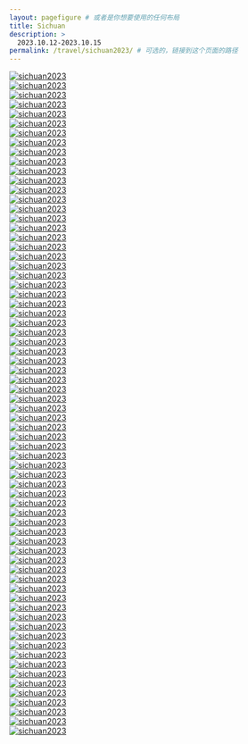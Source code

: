 ```yaml
---
layout: pagefigure # 或者是你想要使用的任何布局
title: Sichuan
description: >
  2023.10.12-2023.10.15
permalink: /travel/sichuan2023/ # 可选的，链接到这个页面的路径
---
```


<div class="figure-grid">
<div class="figure-grid-sizer"></div>
<div class="figure-grid-item">
        <a href="https://hobbyfigure.rayleigh-lin.top/sichuan2023/_RAY3712.webp" data-lightbox="roadtrip" class="image-link">
        <img class="lozad" 
             data-src="https://hobbyfigure.rayleigh-lin.top/sichuan2023c/_RAY3712.webp"
             alt="sichuan2023"/>
        </a>
</div>
<div class="figure-grid-item">
        <a href="https://hobbyfigure.rayleigh-lin.top/sichuan2023/_RAY3715.webp" data-lightbox="roadtrip" class="image-link">
        <img class="lozad" 
             data-src="https://hobbyfigure.rayleigh-lin.top/sichuan2023c/_RAY3715.webp"
             alt="sichuan2023"/>
        </a>
</div>
<div class="figure-grid-item">
        <a href="https://hobbyfigure.rayleigh-lin.top/sichuan2023/_RAY3723.webp" data-lightbox="roadtrip" class="image-link">
        <img class="lozad" 
             data-src="https://hobbyfigure.rayleigh-lin.top/sichuan2023c/_RAY3723.webp"
             alt="sichuan2023"/>
        </a>
</div>
<div class="figure-grid-item">
        <a href="https://hobbyfigure.rayleigh-lin.top/sichuan2023/_RAY3760.webp" data-lightbox="roadtrip" class="image-link">
        <img class="lozad" 
             data-src="https://hobbyfigure.rayleigh-lin.top/sichuan2023c/_RAY3760.webp"
             alt="sichuan2023"/>
        </a>
</div>
<div class="figure-grid-item">
        <a href="https://hobbyfigure.rayleigh-lin.top/sichuan2023/_RAY3777.webp" data-lightbox="roadtrip" class="image-link">
        <img class="lozad" 
             data-src="https://hobbyfigure.rayleigh-lin.top/sichuan2023c/_RAY3777.webp"
             alt="sichuan2023"/>
        </a>
</div>
<div class="figure-grid-item">
        <a href="https://hobbyfigure.rayleigh-lin.top/sichuan2023/_RAY3807.webp" data-lightbox="roadtrip" class="image-link">
        <img class="lozad" 
             data-src="https://hobbyfigure.rayleigh-lin.top/sichuan2023c/_RAY3807.webp"
             alt="sichuan2023"/>
        </a>
</div>
<div class="figure-grid-item">
        <a href="https://hobbyfigure.rayleigh-lin.top/sichuan2023/_RAY3814.webp" data-lightbox="roadtrip" class="image-link">
        <img class="lozad" 
             data-src="https://hobbyfigure.rayleigh-lin.top/sichuan2023c/_RAY3814.webp"
             alt="sichuan2023"/>
        </a>
</div>
<div class="figure-grid-item">
        <a href="https://hobbyfigure.rayleigh-lin.top/sichuan2023/_RAY3824.webp" data-lightbox="roadtrip" class="image-link">
        <img class="lozad" 
             data-src="https://hobbyfigure.rayleigh-lin.top/sichuan2023c/_RAY3824.webp"
             alt="sichuan2023"/>
        </a>
</div>
<div class="figure-grid-item">
        <a href="https://hobbyfigure.rayleigh-lin.top/sichuan2023/_RAY3838.webp" data-lightbox="roadtrip" class="image-link">
        <img class="lozad" 
             data-src="https://hobbyfigure.rayleigh-lin.top/sichuan2023c/_RAY3838.webp"
             alt="sichuan2023"/>
        </a>
</div>
<div class="figure-grid-item">
        <a href="https://hobbyfigure.rayleigh-lin.top/sichuan2023/_RAY3839.webp" data-lightbox="roadtrip" class="image-link">
        <img class="lozad" 
             data-src="https://hobbyfigure.rayleigh-lin.top/sichuan2023c/_RAY3839.webp"
             alt="sichuan2023"/>
        </a>
</div>
<div class="figure-grid-item">
        <a href="https://hobbyfigure.rayleigh-lin.top/sichuan2023/_RAY3856.webp" data-lightbox="roadtrip" class="image-link">
        <img class="lozad" 
             data-src="https://hobbyfigure.rayleigh-lin.top/sichuan2023c/_RAY3856.webp"
             alt="sichuan2023"/>
        </a>
</div>
<div class="figure-grid-item">
        <a href="https://hobbyfigure.rayleigh-lin.top/sichuan2023/_RAY3874.webp" data-lightbox="roadtrip" class="image-link">
        <img class="lozad" 
             data-src="https://hobbyfigure.rayleigh-lin.top/sichuan2023c/_RAY3874.webp"
             alt="sichuan2023"/>
        </a>
</div>
<div class="figure-grid-item">
        <a href="https://hobbyfigure.rayleigh-lin.top/sichuan2023/_RAY3878.webp" data-lightbox="roadtrip" class="image-link">
        <img class="lozad" 
             data-src="https://hobbyfigure.rayleigh-lin.top/sichuan2023c/_RAY3878.webp"
             alt="sichuan2023"/>
        </a>
</div>
<div class="figure-grid-item">
        <a href="https://hobbyfigure.rayleigh-lin.top/sichuan2023/_RAY3896.webp" data-lightbox="roadtrip" class="image-link">
        <img class="lozad" 
             data-src="https://hobbyfigure.rayleigh-lin.top/sichuan2023c/_RAY3896.webp"
             alt="sichuan2023"/>
        </a>
</div>
<div class="figure-grid-item">
        <a href="https://hobbyfigure.rayleigh-lin.top/sichuan2023/_RAY3899.webp" data-lightbox="roadtrip" class="image-link">
        <img class="lozad" 
             data-src="https://hobbyfigure.rayleigh-lin.top/sichuan2023c/_RAY3899.webp"
             alt="sichuan2023"/>
        </a>
</div>
<div class="figure-grid-item">
        <a href="https://hobbyfigure.rayleigh-lin.top/sichuan2023/_RAY3909.webp" data-lightbox="roadtrip" class="image-link">
        <img class="lozad" 
             data-src="https://hobbyfigure.rayleigh-lin.top/sichuan2023c/_RAY3909.webp"
             alt="sichuan2023"/>
        </a>
</div>
<div class="figure-grid-item">
        <a href="https://hobbyfigure.rayleigh-lin.top/sichuan2023/_RAY3911.webp" data-lightbox="roadtrip" class="image-link">
        <img class="lozad" 
             data-src="https://hobbyfigure.rayleigh-lin.top/sichuan2023c/_RAY3911.webp"
             alt="sichuan2023"/>
        </a>
</div>
<div class="figure-grid-item">
        <a href="https://hobbyfigure.rayleigh-lin.top/sichuan2023/_RAY3917.webp" data-lightbox="roadtrip" class="image-link">
        <img class="lozad" 
             data-src="https://hobbyfigure.rayleigh-lin.top/sichuan2023c/_RAY3917.webp"
             alt="sichuan2023"/>
        </a>
</div>
<div class="figure-grid-item">
        <a href="https://hobbyfigure.rayleigh-lin.top/sichuan2023/_RAY3967.webp" data-lightbox="roadtrip" class="image-link">
        <img class="lozad" 
             data-src="https://hobbyfigure.rayleigh-lin.top/sichuan2023c/_RAY3967.webp"
             alt="sichuan2023"/>
        </a>
</div>
<div class="figure-grid-item">
        <a href="https://hobbyfigure.rayleigh-lin.top/sichuan2023/_RAY3997.webp" data-lightbox="roadtrip" class="image-link">
        <img class="lozad" 
             data-src="https://hobbyfigure.rayleigh-lin.top/sichuan2023c/_RAY3997.webp"
             alt="sichuan2023"/>
        </a>
</div>
<div class="figure-grid-item">
        <a href="https://hobbyfigure.rayleigh-lin.top/sichuan2023/_RAY4023.webp" data-lightbox="roadtrip" class="image-link">
        <img class="lozad" 
             data-src="https://hobbyfigure.rayleigh-lin.top/sichuan2023c/_RAY4023.webp"
             alt="sichuan2023"/>
        </a>
</div>
<div class="figure-grid-item">
        <a href="https://hobbyfigure.rayleigh-lin.top/sichuan2023/_RAY4049.webp" data-lightbox="roadtrip" class="image-link">
        <img class="lozad" 
             data-src="https://hobbyfigure.rayleigh-lin.top/sichuan2023c/_RAY4049.webp"
             alt="sichuan2023"/>
        </a>
</div>
<div class="figure-grid-item">
        <a href="https://hobbyfigure.rayleigh-lin.top/sichuan2023/_RAY4052.webp" data-lightbox="roadtrip" class="image-link">
        <img class="lozad" 
             data-src="https://hobbyfigure.rayleigh-lin.top/sichuan2023c/_RAY4052.webp"
             alt="sichuan2023"/>
        </a>
</div>
<div class="figure-grid-item">
        <a href="https://hobbyfigure.rayleigh-lin.top/sichuan2023/_RAY4054.webp" data-lightbox="roadtrip" class="image-link">
        <img class="lozad" 
             data-src="https://hobbyfigure.rayleigh-lin.top/sichuan2023c/_RAY4054.webp"
             alt="sichuan2023"/>
        </a>
</div>
<div class="figure-grid-item">
        <a href="https://hobbyfigure.rayleigh-lin.top/sichuan2023/_RAY4057.webp" data-lightbox="roadtrip" class="image-link">
        <img class="lozad" 
             data-src="https://hobbyfigure.rayleigh-lin.top/sichuan2023c/_RAY4057.webp"
             alt="sichuan2023"/>
        </a>
</div>
<div class="figure-grid-item">
        <a href="https://hobbyfigure.rayleigh-lin.top/sichuan2023/_RAY4060.webp" data-lightbox="roadtrip" class="image-link">
        <img class="lozad" 
             data-src="https://hobbyfigure.rayleigh-lin.top/sichuan2023c/_RAY4060.webp"
             alt="sichuan2023"/>
        </a>
</div>
<div class="figure-grid-item">
        <a href="https://hobbyfigure.rayleigh-lin.top/sichuan2023/_RAY4072.webp" data-lightbox="roadtrip" class="image-link">
        <img class="lozad" 
             data-src="https://hobbyfigure.rayleigh-lin.top/sichuan2023c/_RAY4072.webp"
             alt="sichuan2023"/>
        </a>
</div>
<div class="figure-grid-item">
        <a href="https://hobbyfigure.rayleigh-lin.top/sichuan2023/_RAY4078.webp" data-lightbox="roadtrip" class="image-link">
        <img class="lozad" 
             data-src="https://hobbyfigure.rayleigh-lin.top/sichuan2023c/_RAY4078.webp"
             alt="sichuan2023"/>
        </a>
</div>
<div class="figure-grid-item">
        <a href="https://hobbyfigure.rayleigh-lin.top/sichuan2023/_RAY4079.webp" data-lightbox="roadtrip" class="image-link">
        <img class="lozad" 
             data-src="https://hobbyfigure.rayleigh-lin.top/sichuan2023c/_RAY4079.webp"
             alt="sichuan2023"/>
        </a>
</div>
<div class="figure-grid-item">
        <a href="https://hobbyfigure.rayleigh-lin.top/sichuan2023/_RAY4090.webp" data-lightbox="roadtrip" class="image-link">
        <img class="lozad" 
             data-src="https://hobbyfigure.rayleigh-lin.top/sichuan2023c/_RAY4090.webp"
             alt="sichuan2023"/>
        </a>
</div>
<div class="figure-grid-item">
        <a href="https://hobbyfigure.rayleigh-lin.top/sichuan2023/_RAY4102.webp" data-lightbox="roadtrip" class="image-link">
        <img class="lozad" 
             data-src="https://hobbyfigure.rayleigh-lin.top/sichuan2023c/_RAY4102.webp"
             alt="sichuan2023"/>
        </a>
</div>
<div class="figure-grid-item">
        <a href="https://hobbyfigure.rayleigh-lin.top/sichuan2023/_RAY4104.webp" data-lightbox="roadtrip" class="image-link">
        <img class="lozad" 
             data-src="https://hobbyfigure.rayleigh-lin.top/sichuan2023c/_RAY4104.webp"
             alt="sichuan2023"/>
        </a>
</div>
<div class="figure-grid-item">
        <a href="https://hobbyfigure.rayleigh-lin.top/sichuan2023/_RAY4106.webp" data-lightbox="roadtrip" class="image-link">
        <img class="lozad" 
             data-src="https://hobbyfigure.rayleigh-lin.top/sichuan2023c/_RAY4106.webp"
             alt="sichuan2023"/>
        </a>
</div>
<div class="figure-grid-item">
        <a href="https://hobbyfigure.rayleigh-lin.top/sichuan2023/_RAY4110.webp" data-lightbox="roadtrip" class="image-link">
        <img class="lozad" 
             data-src="https://hobbyfigure.rayleigh-lin.top/sichuan2023c/_RAY4110.webp"
             alt="sichuan2023"/>
        </a>
</div>
<div class="figure-grid-item">
        <a href="https://hobbyfigure.rayleigh-lin.top/sichuan2023/_RAY4111.webp" data-lightbox="roadtrip" class="image-link">
        <img class="lozad" 
             data-src="https://hobbyfigure.rayleigh-lin.top/sichuan2023c/_RAY4111.webp"
             alt="sichuan2023"/>
        </a>
</div>
<div class="figure-grid-item">
        <a href="https://hobbyfigure.rayleigh-lin.top/sichuan2023/_RAY4112.webp" data-lightbox="roadtrip" class="image-link">
        <img class="lozad" 
             data-src="https://hobbyfigure.rayleigh-lin.top/sichuan2023c/_RAY4112.webp"
             alt="sichuan2023"/>
        </a>
</div>
<div class="figure-grid-item">
        <a href="https://hobbyfigure.rayleigh-lin.top/sichuan2023/_RAY4115.webp" data-lightbox="roadtrip" class="image-link">
        <img class="lozad" 
             data-src="https://hobbyfigure.rayleigh-lin.top/sichuan2023c/_RAY4115.webp"
             alt="sichuan2023"/>
        </a>
</div>
<div class="figure-grid-item">
        <a href="https://hobbyfigure.rayleigh-lin.top/sichuan2023/_RAY4117.webp" data-lightbox="roadtrip" class="image-link">
        <img class="lozad" 
             data-src="https://hobbyfigure.rayleigh-lin.top/sichuan2023c/_RAY4117.webp"
             alt="sichuan2023"/>
        </a>
</div>
<div class="figure-grid-item">
        <a href="https://hobbyfigure.rayleigh-lin.top/sichuan2023/_RAY4162.webp" data-lightbox="roadtrip" class="image-link">
        <img class="lozad" 
             data-src="https://hobbyfigure.rayleigh-lin.top/sichuan2023c/_RAY4162.webp"
             alt="sichuan2023"/>
        </a>
</div>
<div class="figure-grid-item">
        <a href="https://hobbyfigure.rayleigh-lin.top/sichuan2023/_RAY4184.webp" data-lightbox="roadtrip" class="image-link">
        <img class="lozad" 
             data-src="https://hobbyfigure.rayleigh-lin.top/sichuan2023c/_RAY4184.webp"
             alt="sichuan2023"/>
        </a>
</div>
<div class="figure-grid-item">
        <a href="https://hobbyfigure.rayleigh-lin.top/sichuan2023/_RAY4203.webp" data-lightbox="roadtrip" class="image-link">
        <img class="lozad" 
             data-src="https://hobbyfigure.rayleigh-lin.top/sichuan2023c/_RAY4203.webp"
             alt="sichuan2023"/>
        </a>
</div>
<div class="figure-grid-item">
        <a href="https://hobbyfigure.rayleigh-lin.top/sichuan2023/_RAY4219.webp" data-lightbox="roadtrip" class="image-link">
        <img class="lozad" 
             data-src="https://hobbyfigure.rayleigh-lin.top/sichuan2023c/_RAY4219.webp"
             alt="sichuan2023"/>
        </a>
</div>
<div class="figure-grid-item">
        <a href="https://hobbyfigure.rayleigh-lin.top/sichuan2023/_RAY4228.webp" data-lightbox="roadtrip" class="image-link">
        <img class="lozad" 
             data-src="https://hobbyfigure.rayleigh-lin.top/sichuan2023c/_RAY4228.webp"
             alt="sichuan2023"/>
        </a>
</div>
<div class="figure-grid-item">
        <a href="https://hobbyfigure.rayleigh-lin.top/sichuan2023/_RAY4236.webp" data-lightbox="roadtrip" class="image-link">
        <img class="lozad" 
             data-src="https://hobbyfigure.rayleigh-lin.top/sichuan2023c/_RAY4236.webp"
             alt="sichuan2023"/>
        </a>
</div>
<div class="figure-grid-item">
        <a href="https://hobbyfigure.rayleigh-lin.top/sichuan2023/_RAY4243.webp" data-lightbox="roadtrip" class="image-link">
        <img class="lozad" 
             data-src="https://hobbyfigure.rayleigh-lin.top/sichuan2023c/_RAY4243.webp"
             alt="sichuan2023"/>
        </a>
</div>
<div class="figure-grid-item">
        <a href="https://hobbyfigure.rayleigh-lin.top/sichuan2023/_RAY4254.webp" data-lightbox="roadtrip" class="image-link">
        <img class="lozad" 
             data-src="https://hobbyfigure.rayleigh-lin.top/sichuan2023c/_RAY4254.webp"
             alt="sichuan2023"/>
        </a>
</div>
<div class="figure-grid-item">
        <a href="https://hobbyfigure.rayleigh-lin.top/sichuan2023/_RAY4258.webp" data-lightbox="roadtrip" class="image-link">
        <img class="lozad" 
             data-src="https://hobbyfigure.rayleigh-lin.top/sichuan2023c/_RAY4258.webp"
             alt="sichuan2023"/>
        </a>
</div>
<div class="figure-grid-item">
        <a href="https://hobbyfigure.rayleigh-lin.top/sichuan2023/_RAY4266.webp" data-lightbox="roadtrip" class="image-link">
        <img class="lozad" 
             data-src="https://hobbyfigure.rayleigh-lin.top/sichuan2023c/_RAY4266.webp"
             alt="sichuan2023"/>
        </a>
</div>
<div class="figure-grid-item">
        <a href="https://hobbyfigure.rayleigh-lin.top/sichuan2023/_RAY4271.webp" data-lightbox="roadtrip" class="image-link">
        <img class="lozad" 
             data-src="https://hobbyfigure.rayleigh-lin.top/sichuan2023c/_RAY4271.webp"
             alt="sichuan2023"/>
        </a>
</div>
<div class="figure-grid-item">
        <a href="https://hobbyfigure.rayleigh-lin.top/sichuan2023/_RAY4275.webp" data-lightbox="roadtrip" class="image-link">
        <img class="lozad" 
             data-src="https://hobbyfigure.rayleigh-lin.top/sichuan2023c/_RAY4275.webp"
             alt="sichuan2023"/>
        </a>
</div>
<div class="figure-grid-item">
        <a href="https://hobbyfigure.rayleigh-lin.top/sichuan2023/_RAY4276.webp" data-lightbox="roadtrip" class="image-link">
        <img class="lozad" 
             data-src="https://hobbyfigure.rayleigh-lin.top/sichuan2023c/_RAY4276.webp"
             alt="sichuan2023"/>
        </a>
</div>
<div class="figure-grid-item">
        <a href="https://hobbyfigure.rayleigh-lin.top/sichuan2023/_RAY4277.webp" data-lightbox="roadtrip" class="image-link">
        <img class="lozad" 
             data-src="https://hobbyfigure.rayleigh-lin.top/sichuan2023c/_RAY4277.webp"
             alt="sichuan2023"/>
        </a>
</div>
<div class="figure-grid-item">
        <a href="https://hobbyfigure.rayleigh-lin.top/sichuan2023/_RAY4278.webp" data-lightbox="roadtrip" class="image-link">
        <img class="lozad" 
             data-src="https://hobbyfigure.rayleigh-lin.top/sichuan2023c/_RAY4278.webp"
             alt="sichuan2023"/>
        </a>
</div>
<div class="figure-grid-item">
        <a href="https://hobbyfigure.rayleigh-lin.top/sichuan2023/_RAY4285.webp" data-lightbox="roadtrip" class="image-link">
        <img class="lozad" 
             data-src="https://hobbyfigure.rayleigh-lin.top/sichuan2023c/_RAY4285.webp"
             alt="sichuan2023"/>
        </a>
</div>
<div class="figure-grid-item">
        <a href="https://hobbyfigure.rayleigh-lin.top/sichuan2023/_RAY4339.webp" data-lightbox="roadtrip" class="image-link">
        <img class="lozad" 
             data-src="https://hobbyfigure.rayleigh-lin.top/sichuan2023c/_RAY4339.webp"
             alt="sichuan2023"/>
        </a>
</div>
<div class="figure-grid-item">
        <a href="https://hobbyfigure.rayleigh-lin.top/sichuan2023/_RAY4346.webp" data-lightbox="roadtrip" class="image-link">
        <img class="lozad" 
             data-src="https://hobbyfigure.rayleigh-lin.top/sichuan2023c/_RAY4346.webp"
             alt="sichuan2023"/>
        </a>
</div>
<div class="figure-grid-item">
        <a href="https://hobbyfigure.rayleigh-lin.top/sichuan2023/_RAY4361.webp" data-lightbox="roadtrip" class="image-link">
        <img class="lozad" 
             data-src="https://hobbyfigure.rayleigh-lin.top/sichuan2023c/_RAY4361.webp"
             alt="sichuan2023"/>
        </a>
</div>
<div class="figure-grid-item">
        <a href="https://hobbyfigure.rayleigh-lin.top/sichuan2023/_RAY4365.webp" data-lightbox="roadtrip" class="image-link">
        <img class="lozad" 
             data-src="https://hobbyfigure.rayleigh-lin.top/sichuan2023c/_RAY4365.webp"
             alt="sichuan2023"/>
        </a>
</div>
<div class="figure-grid-item">
        <a href="https://hobbyfigure.rayleigh-lin.top/sichuan2023/_RAY4366.webp" data-lightbox="roadtrip" class="image-link">
        <img class="lozad" 
             data-src="https://hobbyfigure.rayleigh-lin.top/sichuan2023c/_RAY4366.webp"
             alt="sichuan2023"/>
        </a>
</div>
<div class="figure-grid-item">
        <a href="https://hobbyfigure.rayleigh-lin.top/sichuan2023/_RAY4390.webp" data-lightbox="roadtrip" class="image-link">
        <img class="lozad" 
             data-src="https://hobbyfigure.rayleigh-lin.top/sichuan2023c/_RAY4390.webp"
             alt="sichuan2023"/>
        </a>
</div>
<div class="figure-grid-item">
        <a href="https://hobbyfigure.rayleigh-lin.top/sichuan2023/_RAY4392.webp" data-lightbox="roadtrip" class="image-link">
        <img class="lozad" 
             data-src="https://hobbyfigure.rayleigh-lin.top/sichuan2023c/_RAY4392.webp"
             alt="sichuan2023"/>
        </a>
</div>
<div class="figure-grid-item">
        <a href="https://hobbyfigure.rayleigh-lin.top/sichuan2023/_RAY4394.webp" data-lightbox="roadtrip" class="image-link">
        <img class="lozad" 
             data-src="https://hobbyfigure.rayleigh-lin.top/sichuan2023c/_RAY4394.webp"
             alt="sichuan2023"/>
        </a>
</div>
<div class="figure-grid-item">
        <a href="https://hobbyfigure.rayleigh-lin.top/sichuan2023/_RAY4400.webp" data-lightbox="roadtrip" class="image-link">
        <img class="lozad" 
             data-src="https://hobbyfigure.rayleigh-lin.top/sichuan2023c/_RAY4400.webp"
             alt="sichuan2023"/>
        </a>
</div>
<div class="figure-grid-item">
        <a href="https://hobbyfigure.rayleigh-lin.top/sichuan2023/_RAY4404.webp" data-lightbox="roadtrip" class="image-link">
        <img class="lozad" 
             data-src="https://hobbyfigure.rayleigh-lin.top/sichuan2023c/_RAY4404.webp"
             alt="sichuan2023"/>
        </a>
</div>
<div class="figure-grid-item">
        <a href="https://hobbyfigure.rayleigh-lin.top/sichuan2023/_RAY4461.webp" data-lightbox="roadtrip" class="image-link">
        <img class="lozad" 
             data-src="https://hobbyfigure.rayleigh-lin.top/sichuan2023c/_RAY4461.webp"
             alt="sichuan2023"/>
        </a>
</div>
<div class="figure-grid-item">
        <a href="https://hobbyfigure.rayleigh-lin.top/sichuan2023/_RAY4473.webp" data-lightbox="roadtrip" class="image-link">
        <img class="lozad" 
             data-src="https://hobbyfigure.rayleigh-lin.top/sichuan2023c/_RAY4473.webp"
             alt="sichuan2023"/>
        </a>
</div>
<div class="figure-grid-item">
        <a href="https://hobbyfigure.rayleigh-lin.top/sichuan2023/_RAY4495.webp" data-lightbox="roadtrip" class="image-link">
        <img class="lozad" 
             data-src="https://hobbyfigure.rayleigh-lin.top/sichuan2023c/_RAY4495.webp"
             alt="sichuan2023"/>
        </a>
</div>
<div class="figure-grid-item">
        <a href="https://hobbyfigure.rayleigh-lin.top/sichuan2023/_RAY4497.webp" data-lightbox="roadtrip" class="image-link">
        <img class="lozad" 
             data-src="https://hobbyfigure.rayleigh-lin.top/sichuan2023c/_RAY4497.webp"
             alt="sichuan2023"/>
        </a>
</div>
<div class="figure-grid-item">
        <a href="https://hobbyfigure.rayleigh-lin.top/sichuan2023/_RAY4502.webp" data-lightbox="roadtrip" class="image-link">
        <img class="lozad" 
             data-src="https://hobbyfigure.rayleigh-lin.top/sichuan2023c/_RAY4502.webp"
             alt="sichuan2023"/>
        </a>
</div>
<div class="figure-grid-item">
        <a href="https://hobbyfigure.rayleigh-lin.top/sichuan2023/_RAY4511.webp" data-lightbox="roadtrip" class="image-link">
        <img class="lozad" 
             data-src="https://hobbyfigure.rayleigh-lin.top/sichuan2023c/_RAY4511.webp"
             alt="sichuan2023"/>
        </a>
</div>
</div>